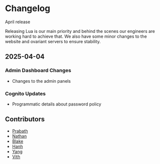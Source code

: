 # Changelog

April release

Releasing Lua is our main priority and behind the scenes our engineers are working hard to achieve that. We also have some minor changes to the website and ovariant servers to ensure stability.


## 2025-04-04

### Admin Dashboard Changes
- Changes to the admin panels

### Cognito Updates
- Programmatic details about password policy

## Contributors
- [Prabath](https://www.linkedin.com/in/prabath-udakandage-661187199/)
- [Nathan](https://www.linkedin.com/in/nathan-nguyen-1b40b1188/)
- [Blake](https://www.linkedin.com/in/blake-meier-335529321/)
- [Hanh](https://www.linkedin.com/in/hanh-dang/)
- [Yang](https://www.linkedin.com/in/hong-duong-0103/)
- [Vith](https://www.linkedin.com/in/vithuran-jeya-353358154/)